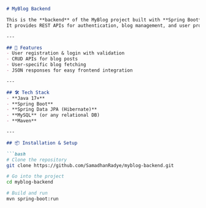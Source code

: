 
```markdown
# MyBlog Backend

This is the **backend** of the MyBlog project built with **Spring Boot** and **MySQL**.  
It provides REST APIs for authentication, blog management, and user profile handling.

---

## 🚀 Features
- User registration & login with validation
- CRUD APIs for blog posts
- User-specific blog fetching
- JSON responses for easy frontend integration

---

## 🛠️ Tech Stack
- **Java 17+**
- **Spring Boot**
- **Spring Data JPA (Hibernate)**
- **MySQL** (or any relational DB)
- **Maven**

---

## 📦 Installation & Setup

```bash
# Clone the repository
git clone https://github.com/SamadhanRadye/myblog-backend.git

# Go into the project
cd myblog-backend

# Build and run
mvn spring-boot:run
